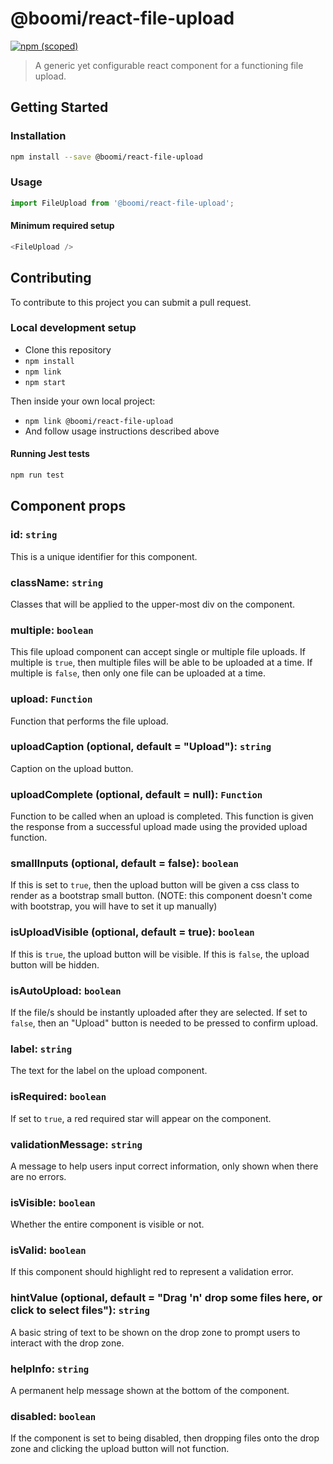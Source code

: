 # @boomi/react-file-upload

[![npm (scoped)](https://img.shields.io/npm/v/@boomi/react-file-upload.svg?style=flat-square)](https://www.npmjs.com/package/@boomi/react-file-upload)

> A generic yet configurable react component for a functioning file upload.

## Getting Started
### Installation

```sh
npm install --save @boomi/react-file-upload
```

### Usage

```js
import FileUpload from '@boomi/react-file-upload';
```

#### Minimum required setup

```js
<FileUpload />
```

## Contributing

To contribute to this project you can submit a pull request.

### Local development setup

* Clone this repository
* `npm install`
* `npm link`
* `npm start`

Then inside your own local project:
* `npm link @boomi/react-file-upload`
* And follow usage instructions described above

#### Running Jest tests

```sh
npm run test
```

## Component props
### id: `string`
This is a unique identifier for this component.

### className: `string`
Classes that will be applied to the upper-most div on the component.

### multiple: `boolean`
This file upload component can accept single or multiple file uploads.
If multiple is `true`, then multiple files will be able to be uploaded at a time.
If multiple is `false`, then only one file can be uploaded at a time.

### upload: `Function`
Function that performs the file upload.

### uploadCaption (optional, default = "Upload"): `string`
Caption on the upload button.

### uploadComplete (optional, default = null): `Function`
Function to be called when an upload is completed.
This function is given the response from a successful upload made using the provided upload function.

### smallInputs (optional, default = false): `boolean`
If this is set to `true`, then the upload button will be given a css class to render as a bootstrap small button.
(NOTE: this component doesn't come with bootstrap, you will have to set it up manually)

### isUploadVisible (optional, default = true): `boolean`
If this is `true`, the upload button will be visible.
If this is `false`, the upload button will be hidden.

### isAutoUpload: `boolean`
If the file/s should be instantly uploaded after they are selected.
If set to `false`, then an "Upload" button is needed to be pressed to confirm upload.

### label: `string`
The text for the label on the upload component.

### isRequired: `boolean`
If set to `true`, a red required star will appear on the component.

### validationMessage: `string`
A message to help users input correct information, only shown when there are no errors.

### isVisible: `boolean`
Whether the entire component is visible or not.

### isValid: `boolean`
If this component should highlight red to represent a validation error.

### hintValue (optional, default = "Drag 'n' drop some files here, or click to select files"): `string`
A basic string of text to be shown on the drop zone to prompt users to interact with the drop zone.

### helpInfo: `string`
A permanent help message shown at the bottom of the component.

### disabled: `boolean`
If the component is set to being disabled, then dropping files onto the drop zone and clicking the upload button will not function.